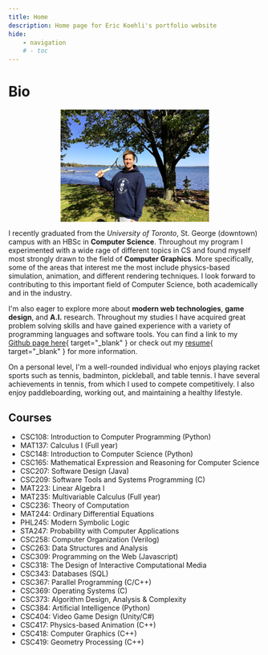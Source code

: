 ```yaml
---
title: Home
description: Home page for Eric Koehli's portfolio website
hide:
    - navigation
    # - toc
---
```


# Bio

<figure>
    <img src="/assets/images/tennisPic1.jpg" alt="" style="width:70%; display: block; margin: 0 auto" />
</figure>
<!-- ![Image title](assets/images/tennisPic1.jpg){ width="500" } -->

I recently graduated from the *University of Toronto*, St. George
(downtown) campus with an HBSc in **Computer Science**.
Throughout my program I experimented with a wide rage of different
topics in CS and found myself most strongly drawn to the field of
**Computer Graphics**. More specifically, some of the areas that
interest me the most include physics-based simulation, animation,
and different rendering techniques. I look forward to contributing to
this important field of Computer Science, both academically and in the
industry.

I'm also eager to explore more about **modern web technologies**, **game design**,
and **A.I.** research. Throughout my studies I have acquired great problem solving
skills and have gained experience with a variety of programming languages
and software tools. You can find a link to my [Github page here](https://github.com/ericpko){ target="_blank" }
or check out my [resume](/assets/CV_2.pdf){ target="_blank" } for more information.

On a personal level, I'm a well-rounded individual who enjoys playing racket
sports such as tennis, badminton, pickleball, and table tennis. I have several
achievements in tennis, from which I used to compete competitively. I also
enjoy paddleboarding, working out, and maintaining a healthy lifestyle.


## Courses
* CSC108: Introduction to Computer Programming (Python)
* MAT137: Calculus I (Full year)
* CSC148: Introduction to Computer Science (Python)
* CSC165: Mathematical Expression and Reasoning for Computer Science
* CSC207: Software Design (Java)
* CSC209: Software Tools and Systems Programming (C)
* MAT223: Linear Algebra I
* MAT235: Multivariable Calculus (Full year)
* CSC236: Theory of Computation
* MAT244: Ordinary Differential Equations
* PHL245: Modern Symbolic Logic
* STA247: Probability with Computer Applications
* CSC258: Computer Organization (Verilog)
* CSC263: Data Structures and Analysis
* CSC309: Programming on the Web (Javascript)
* CSC318: The Design of Interactive Computational Media
* CSC343: Databases (SQL)
* CSC367: Parallel Programming (C/C++)
* CSC369: Operating Systems (C)
* CSC373: Algorithm Design, Analysis & Complexity
* CSC384: Artificial Intelligence (Python)
* CSC404: Video Game Design (Unity/C#) 
* CSC417: Physics-based Animation (C++)
* CSC418: Computer Graphics (C++)
* CSC419: Geometry Processing (C++)
